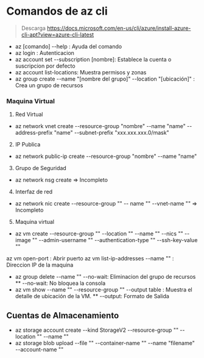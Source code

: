 # Comandos de az cli
> Descarga https://docs.microsoft.com/en-us/cli/azure/install-azure-cli-apt?view=azure-cli-latest

* az [comando] --help : Ayuda del comando
* az login : Autenticacion
* az account set --subscription [nombre]: Establece la cuenta o suscripcion por defecto
* az account list-locations: Muestra permisos y zonas
* az group create --name "[nombre del grupo]" --location "[ubicación]" : Crea un grupo de recursos

### Maquina Virtual
1. Red Virtual
* az network vnet create --resource-group "nombre" --name "name" --address-prefix "name" --subnet-prefix "xxx.xxx.xxx.0/mask"
2. IP Publica
* az network public-ip create --resource-group "nombre" --name "name"
3. Grupo de Seguridad
* az network nsg create  => Incompleto
4. Interfaz de red
* az network nic create --resource-group "" -- name "" --vnet-name "" => Incompleto
5. Maquina virtual
* az vm create --resource-group "" --location "" --name "" --nics "" --image "" --admin-username "" --authentication-type "" --ssh-key-value ""

az vm open-port : Abrir puerto
az vm list-ip-addresses --name "" : Direccion IP de la maquina
* az group delete --name "" --no-wait: Eliminacion del grupo de recursos
** --no-wait: No bloquea la consola
* az vm show --name "" --resource-group "" --output table : Muestra el detalle de ubicación de la VM.
** --output: Formato de Salida 

## Cuentas de Almacenamiento

* az storage account create --kind StorageV2 --resource-group "" --location "" --name ""
* az storage blob upload --file "" --container-name "" --name "filename" --account-name ""
